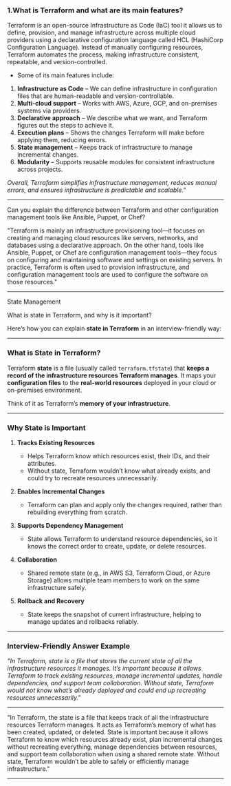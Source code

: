### 1.What is Terraform and what are its main features?

Terraform is an open-source Infrastructure as Code (IaC) tool it allows us to define, provision, and manage infrastructure across multiple cloud providers using a declarative configuration language called HCL (HashiCorp Configuration Language). Instead of manually configuring resources, Terraform automates the process, making infrastructure consistent, repeatable, and version-controlled.

* Some of its main features include:

1. **Infrastructure as Code** – We can define infrastructure in configuration files that are human-readable and version-controllable.
2. **Multi-cloud support** – Works with AWS, Azure, GCP, and on-premises systems via providers.
3. **Declarative approach** – We describe what we want, and Terraform figures out the steps to achieve it.
4. **Execution plans** – Shows the changes Terraform will make before applying them, reducing errors.
5. **State management** – Keeps track of infrastructure to manage incremental changes.
6. **Modularity** – Supports reusable modules for consistent infrastructure across projects.

*Overall, Terraform simplifies infrastructure management, reduces manual errors, and ensures infrastructure is predictable and scalable."*

_________________________________________________________________________________________________________________________________________
Can you explain the difference between Terraform and other configuration management tools like Ansible, Puppet, or Chef?

"Terraform is mainly an infrastructure provisioning tool—it focuses on creating and managing cloud resources like servers, networks, and databases using a declarative approach. On the other hand, tools like Ansible, Puppet, or Chef are configuration management tools—they focus on configuring and maintaining software and settings on existing servers. In practice, Terraform is often used to provision infrastructure, and configuration management tools are used to configure the software on those resources."

_________________________________________________________________________________________________________________________________________
State Management

What is state in Terraform, and why is it important?

Here’s how you can explain **state in Terraform** in an interview-friendly way:

---

### **What is State in Terraform?**

Terraform **state** is a file (usually called `terraform.tfstate`) that **keeps a record of the infrastructure resources Terraform manages**. It maps your **configuration files** to the **real-world resources** deployed in your cloud or on-premises environment.

Think of it as Terraform’s **memory of your infrastructure**.

---

### **Why State is Important**

1. **Tracks Existing Resources**

   * Helps Terraform know which resources exist, their IDs, and their attributes.
   * Without state, Terraform wouldn’t know what already exists, and could try to recreate resources unnecessarily.

2. **Enables Incremental Changes**

   * Terraform can plan and apply only the changes required, rather than rebuilding everything from scratch.

3. **Supports Dependency Management**

   * State allows Terraform to understand resource dependencies, so it knows the correct order to create, update, or delete resources.

4. **Collaboration**

   * Shared remote state (e.g., in AWS S3, Terraform Cloud, or Azure Storage) allows multiple team members to work on the same infrastructure safely.

5. **Rollback and Recovery**

   * State keeps the snapshot of current infrastructure, helping to manage updates and rollbacks reliably.

---

### **Interview-Friendly Answer Example**

*"In Terraform, state is a file that stores the current state of all the infrastructure resources it manages. It’s important because it allows Terraform to track existing resources, manage incremental updates, handle dependencies, and support team collaboration. Without state, Terraform would not know what’s already deployed and could end up recreating resources unnecessarily."*

---
"In Terraform, the state is a file that keeps track of all the infrastructure resources Terraform manages. It acts as Terraform’s memory of what has been created, updated, or deleted. State is important because it allows Terraform to know which resources already exist, plan incremental changes without recreating everything, manage dependencies between resources, and support team collaboration when using a shared remote state. Without state, Terraform wouldn’t be able to safely or efficiently manage infrastructure."

_________________________________________________________________________________________________________________________________________


